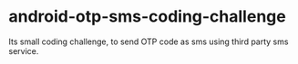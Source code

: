 # android-otp-sms-coding-challenge
Its small coding challenge, to send OTP code as sms using third party sms service.
